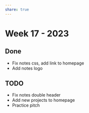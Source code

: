 ```yaml
---
share: true
---
```


# Week 17 - 2023

## Done

- Fix notes css, add link to homepage
- Add notes logo

## TODO

- Fix notes double header
- Add new projects to homepage
- Practice pitch